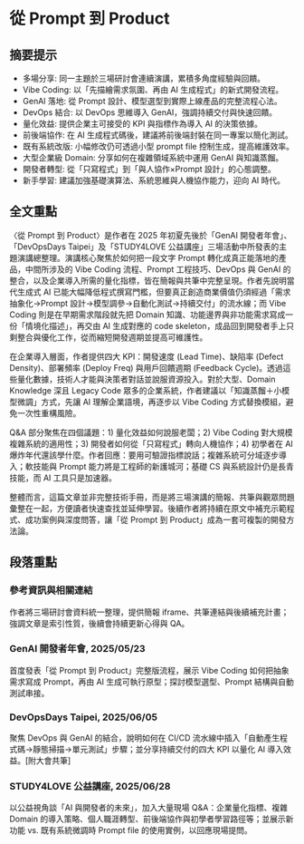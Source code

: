 # 從 Prompt 到 Product

## 摘要提示
- 多場分享: 同一主題於三場研討會連續演講，累積多角度經驗與回饋。  
- Vibe Coding: 以「先描繪需求氛圍、再由 AI 生成程式」的新式開發流程。  
- GenAI 落地: 從 Prompt 設計、模型選型到實際上線產品的完整流程心法。  
- DevOps 結合: 以 DevOps 思維導入 GenAI，強調持續交付與快速回饋。  
- 量化效益: 提供企業主可接受的 KPI 與指標作為導入 AI 的決策依據。  
- 前後端協作: 在 AI 生成程式碼後，建議將前後端封裝在同一專案以簡化測試。  
- 既有系統改版: 小幅修改仍可透過小型 prompt file 控制生成，提高維護效率。  
- 大型企業級 Domain: 分享如何在複雜領域系統中運用 GenAI 與知識蒸餾。  
- 開發者轉型: 從「只寫程式」到「與人協作×Prompt 設計」的心態調整。  
- 新手學習: 建議加強基礎演算法、系統思維與人機協作能力，迎向 AI 時代。

## 全文重點
〈從 Prompt 到 Product〉是作者在 2025 年初夏先後於「GenAI 開發者年會」、「DevOpsDays Taipei」及「STUDY4LOVE 公益講座」三場活動中所發表的主題演講總整理。演講核心聚焦於如何把一段文字 Prompt 轉化成真正能落地的產品，中間所涉及的 Vibe Coding 流程、Prompt 工程技巧、DevOps 與 GenAI 的整合，以及企業導入所需的量化指標，皆在簡報與共筆中完整呈現。作者先說明當代生成式 AI 已能大幅降低程式撰寫門檻，但要真正創造商業價值仍須經過「需求抽象化→Prompt 設計→模型調參→自動化測試→持續交付」的流水線；而 Vibe Coding 則是在早期需求階段就先把 Domain 知識、功能邊界與非功能需求寫成一份「情境化描述」，再交由 AI 生成對應的 code skeleton，成品回到開發者手上只剩整合與優化工作，從而縮短開發週期並提高可維護性。

在企業導入層面，作者提供四大 KPI：開發速度 (Lead Time)、缺陷率 (Defect Density)、部署頻率 (Deploy Freq) 與用戶回饋週期 (Feedback Cycle)。透過這些量化數據，技術人才能與決策者對話並說服資源投入。對於大型、Domain Knowledge 深且 Legacy Code 眾多的企業系統，作者建議以「知識蒸餾＋小模型微調」方式，先讓 AI 理解企業語境，再逐步以 Vibe Coding 方式替換模組，避免一次性重構風險。

Q&A 部分聚焦在四個議題：1) 量化效益如何說服老闆；2) Vibe Coding 對大規模複雜系統的適用性；3) 開發者如何從「只寫程式」轉向人機協作；4) 初學者在 AI 爆炸年代還該學什麼。作者回應：要用可驗證指標說話；複雜系統可分域逐步導入；軟技能與 Prompt 能力將是工程師的新護城河；基礎 CS 與系統設計仍是長青技能，而 AI 工具只是加速器。

整體而言，這篇文章並非完整技術手冊，而是將三場演講的簡報、共筆與觀眾問題彙整在一起，方便讀者快速查找並延伸學習。後續作者將持續在原文中補充示範程式、成功案例與深度問答，讓「從 Prompt 到 Product」成為一套可複製的開發方法論。

## 段落重點
### 參考資訊與相關連結
作者將三場研討會資料統一整理，提供簡報 iframe、共筆連結與後續補充計畫；強調文章是索引性質，後續會持續更新心得與 QA。

### GenAI 開發者年會, 2025/05/23
首度發表「從 Prompt 到 Product」完整版流程，展示 Vibe Coding 如何把抽象需求寫成 Prompt，再由 AI 生成可執行原型；探討模型選型、Prompt 結構與自動測試串接。

### DevOpsDays Taipei, 2025/06/05
聚焦 DevOps 與 GenAI 的結合，說明如何在 CI/CD 流水線中插入「自動產生程式碼→靜態掃描→單元測試」步驟；並分享持續交付的四大 KPI 以量化 AI 導入效益。[附大會共筆]

### STUDY4LOVE 公益講座, 2025/06/28
以公益視角談「AI 與開發者的未來」，加入大量現場 Q&A：企業量化指標、複雜 Domain 的導入策略、個人職涯轉型、前後端協作與初學者學習路徑等；並展示新功能 vs. 既有系統微調時 Prompt file 的使用實例，以回應現場提問。
